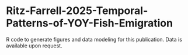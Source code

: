 # Ritz-Farrell-2025-Temporal-Patterns-of-YOY-Fish-Emigration
R code to generate figures and data modeling for this publication. Data is available upon request. 

